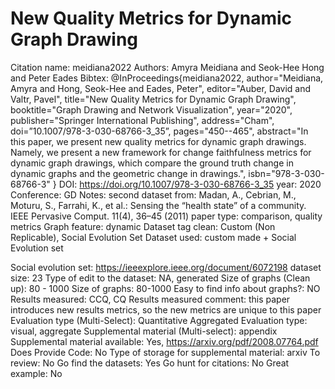 # New Quality Metrics for Dynamic Graph Drawing

Citation name: meidiana2022
Authors: Amyra Meidiana and Seok-Hee Hong and Peter Eades
Bibtex: @InProceedings{meidiana2022,
author="Meidiana, Amyra
and Hong, Seok-Hee
and Eades, Peter",
editor="Auber, David
and Valtr, Pavel",
title="New Quality Metrics for Dynamic Graph Drawing",
booktitle="Graph Drawing and Network Visualization",
year="2020",
publisher="Springer International Publishing",
address="Cham",
doi=”10.1007/978-3-030-68766-3_35”,
pages="450--465",
abstract="In this paper, we present new quality metrics for dynamic graph drawings. Namely, we present a new framework for change faithfulness metrics for dynamic graph drawings, which compare the ground truth change in dynamic graphs and the geometric change in drawings.",
isbn="978-3-030-68766-3"
}
DOI: https://doi.org/10.1007/978-3-030-68766-3_35
year: 2020
Conference: GD
Notes: second dataset from: Madan, A., Cebrian, M., Moturu, S., Farrahi, K., et al.: Sensing the “health state”
of a community. IEEE Pervasive Comput. 11(4), 36–45 (2011)
paper type: comparison, quality metrics
Graph feature: dynamic
Dataset tag clean: Custom (Non Replicable), Social Evolution Set
Dataset used: custom made + Social Evolution set

Social evolution set: https://ieeexplore.ieee.org/document/6072198
dataset size: 23
Type of edit to the dataset: NA, generated
Size of graphs (Clean up): 80 - 1000
Size of graphs: 80-1000
Easy to find info about graphs?: NO
Results measured: CCQ, CQ
Results measured comment: this paper introduces new results metrics, so the new metrics are unique to this paper
Evaluation type (Multi-Select): Quantitative Aggregated
Evaluation type: visual, aggregate
Supplemental material (Multi-select): appendix
Supplemental material available: Yes, https://arxiv.org/pdf/2008.07764.pdf
Does Provide Code: No
Type of storage for supplemental material: arxiv
To review: No
Go find the datasets: Yes
Go hunt for citations: No
Great example: No